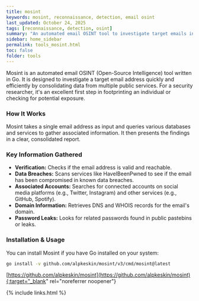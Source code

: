 ```yaml
---
title: mosint
keywords: mosint, reconnaissance, detection, email osint
last_updated: October 24, 2025
tags: [reconnaissance, detection, osint]
summary: "An automated email OSINT tool to investigate target emails in a fast and efficient manner."
sidebar: home_sidebar
permalink: tools_mosint.html
toc: false
folder: tools
---
```


Mosint is an automated email OSINT (Open-Source Intelligence) tool written in Go. It is designed to investigate a target email address quickly and efficiently by consolidating data from multiple public services. For a security researcher, it's an excellent first step in footprinting an individual or checking for potential exposure.

### How It Works

Mosint takes a single email address as input and queries various databases and services to gather associated information. It then presents the findings in a clear, consolidated report.

### Key Information Gathered
*   **Verification:** Checks if the email address is valid and reachable.
*   **Data Breaches:** Scans services like HaveIBeenPwned to see if the email has been compromised in known data breaches.
*   **Associated Accounts:** Searches for connected accounts on social media platforms (e.g., Twitter, Instagram) and other services (e.g., GitHub, Spotify).
*   **Domain Information:** Retrieves DNS and WHOIS records for the email's domain.
*   **Password Leaks:** Looks for related passwords found in public pastebins or leaks.

### Installation & Usage

You can install Mosint if you have Go installed on your system:
````bash
go install -v github.com/alpkeskin/mosint/v3/cmd/mosint@latest
````

[https://github.com/alpkeskin/mosint](https://github.com/alpkeskin/mosint){:target="_blank" rel="noreferrer noopener"}


{% include links.html %}

